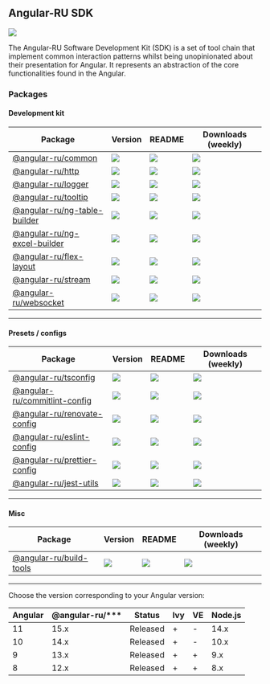 ## Angular-RU SDK

[![](https://github.com/angular-ru/angular-ru-sdk/workflows/Angular-RU%20SDK%20CI/badge.svg)](https://github.com/Angular-RU/angular-ru-sdk/actions?query=workflow%3A%22Angular-RU+SDK+CI%22)

The Angular-RU Software Development Kit (SDK) is a set of tool chain that implement common interaction patterns whilst
being unopinionated about their presentation for Angular. It represents an abstraction of the core functionalities found
in the Angular.

### Packages

#### Development kit

| **Package**                                                                            | **Version**                                                                   | **README**                                                                                 | **Downloads (weekly)**                                                                                                    |
| -------------------------------------------------------------------------------------- | ----------------------------------------------------------------------------- | ------------------------------------------------------------------------------------------ | ------------------------------------------------------------------------------------------------------------------------- |
| [@angular-ru/common](https://npmjs.com/package/@angular-ru/common)                     | ![](https://img.shields.io/npm/v/%40angular-ru%2Fcommon/latest.svg)           | [![](https://img.shields.io/badge/README--green.svg)](packages/common/README.md)           | [![](https://img.shields.io/npm/dw/@angular-ru/common)](https://npmjs.com/package/@angular-ru/common)                     |
| [@angular-ru/http](https://npmjs.com/package/@angular-ru/http)                         | ![](https://img.shields.io/npm/v/%40angular-ru%2Fhttp/latest.svg)             | [![](https://img.shields.io/badge/README--green.svg)](packages/http/README.md)             | [![](https://img.shields.io/npm/dw/@angular-ru/http)](https://npmjs.com/package/@angular-ru/http)                         |
| [@angular-ru/logger](https://npmjs.com/package/@angular-ru/logger)                     | ![](https://img.shields.io/npm/v/%40angular-ru%2Flogger/latest.svg)           | [![](https://img.shields.io/badge/README--green.svg)](packages/logger/README.md)           | [![](https://img.shields.io/npm/dw/@angular-ru/logger)](https://npmjs.com/package/@angular-ru/logger)                     |
| [@angular-ru/tooltip](https://npmjs.com/package/@angular-ru/tooltip)                   | ![](https://img.shields.io/npm/v/%40angular-ru%2Ftooltip/latest.svg)          | [![](https://img.shields.io/badge/README--green.svg)](packages/tooltip/README.md)          | [![](https://img.shields.io/npm/dw/@angular-ru/tooltip)](https://npmjs.com/package/@angular-ru/tooltip)                   |
| [@angular-ru/ng-table-builder](https://npmjs.com/package/@angular-ru/ng-table-builder) | ![](https://img.shields.io/npm/v/%40angular-ru%2Fng-table-builder/latest.svg) | [![](https://img.shields.io/badge/README--green.svg)](packages/ng-table-builder/README.md) | [![](https://img.shields.io/npm/dw/@angular-ru/ng-table-builder)](https://npmjs.com/package/@angular-ru/ng-table-builder) |
| [@angular-ru/ng-excel-builder](https://npmjs.com/package/@angular-ru/ng-excel-builder) | ![](https://img.shields.io/npm/v/%40angular-ru%2Fng-excel-builder/latest.svg) | [![](https://img.shields.io/badge/README--green.svg)](packages/ng-excel-builder/README.md) | [![](https://img.shields.io/npm/dw/@angular-ru/ng-excel-builder)](https://npmjs.com/package/@angular-ru/ng-excel-builder) |
| [@angular-ru/flex-layout](https://npmjs.com/package/@angular-ru/flex-layout)           | ![](https://img.shields.io/npm/v/%40angular-ru%2Fflex-layout/latest.svg)      | [![](https://img.shields.io/badge/README--green.svg)](packages/flex-layout/README.md)      | [![](https://img.shields.io/npm/dw/@angular-ru/flex-layout)](https://npmjs.com/package/@angular-ru/flex-layout)           |
| [@angular-ru/stream](https://npmjs.com/package/@angular-ru/stream)                     | ![](https://img.shields.io/npm/v/%40angular-ru%2Fstream/latest.svg)           | [![](https://img.shields.io/badge/README--green.svg)](packages/stream/README.md)           | [![](https://img.shields.io/npm/dw/@angular-ru/stream)](https://npmjs.com/package/@angular-ru/stream)                     |
| [@angular-ru/websocket](https://npmjs.com/package/@angular-ru/websocket)               | ![](https://img.shields.io/npm/v/%40angular-ru%2Fwebsocket/latest.svg)        | [![](https://img.shields.io/badge/README--green.svg)](packages/websocket/README.md)        | [![](https://img.shields.io/npm/dw/@angular-ru/websocket)](https://npmjs.com/package/@angular-ru/websocket)               |

---

#### Presets / configs

| **Package**                                                                              | **Version**                                                                    | **README**                                                                                  | **Downloads (weekly)**                                                                                                      |
| ---------------------------------------------------------------------------------------- | ------------------------------------------------------------------------------ | ------------------------------------------------------------------------------------------- | --------------------------------------------------------------------------------------------------------------------------- |
| [@angular-ru/tsconfig](https://npmjs.com/package/@angular-ru/tsconfig)                   | ![](https://img.shields.io/npm/v/%40angular-ru%2Ftsconfig/latest.svg)          | [![](https://img.shields.io/badge/README--green.svg)](packages/tsconfig/README.md)          | [![](https://img.shields.io/npm/dw/@angular-ru/tsconfig)](https://npmjs.com/package/@angular-ru/tsconfig)                   |
| [@angular-ru/commitlint-config](https://npmjs.com/package/@angular-ru/commitlint-config) | ![](https://img.shields.io/npm/v/%40angular-ru%2Fcommitlint-config/latest.svg) | [![](https://img.shields.io/badge/README--green.svg)](packages/commitlint-config/README.md) | [![](https://img.shields.io/npm/dw/@angular-ru/commitlint-config)](https://npmjs.com/package/@angular-ru/commitlint-config) |
| [@angular-ru/renovate-config](https://npmjs.com/package/@angular-ru/renovate-config)     | ![](https://img.shields.io/npm/v/%40angular-ru%2Frenovate-config/latest.svg)   | [![](https://img.shields.io/badge/README--green.svg)](packages/renovate-config/README.md)   | [![](https://img.shields.io/npm/dw/@angular-ru/renovate-config)](https://npmjs.com/package/@angular-ru/renovate-config)     |
| [@angular-ru/eslint-config](https://npmjs.com/package/@angular-ru/eslint-config)         | ![](https://img.shields.io/npm/v/%40angular-ru%2Feslint-config/latest.svg)     | [![](https://img.shields.io/badge/README--green.svg)](packages/eslint-config/README.md)     | [![](https://img.shields.io/npm/dw/@angular-ru/eslint-config)](https://npmjs.com/package/@angular-ru/eslint-config)         |
| [@angular-ru/prettier-config](https://npmjs.com/package/@angular-ru/prettier-config)     | ![](https://img.shields.io/npm/v/%40angular-ru%2Fprettier-config/latest.svg)   | [![](https://img.shields.io/badge/README--green.svg)](packages/prettier-config/README.md)   | [![](https://img.shields.io/npm/dw/@angular-ru/prettier-config)](https://npmjs.com/package/@angular-ru/prettier-config)     |
| [@angular-ru/jest-utils](https://npmjs.com/package/@angular-ru/jest-utils)               | ![](https://img.shields.io/npm/v/%40angular-ru%2Fjest-utils/latest.svg)        | [![](https://img.shields.io/badge/README--green.svg)](packages/jest-utils/README.md)        | [![](https://img.shields.io/npm/dw/@angular-ru/jest-utils)](https://npmjs.com/package/@angular-ru/jest-utils)               |

---

#### Misc

| **Package**                                                                  | **Version**                                                              | **README**                                                                            | **Downloads (weekly)**                                                                                          |
| ---------------------------------------------------------------------------- | ------------------------------------------------------------------------ | ------------------------------------------------------------------------------------- | --------------------------------------------------------------------------------------------------------------- |
| [@angular-ru/build-tools](https://npmjs.com/package/@angular-ru/build-tools) | ![](https://img.shields.io/npm/v/%40angular-ru%2Fbuild-tools/latest.svg) | [![](https://img.shields.io/badge/README--green.svg)](packages/build-tools/README.md) | [![](https://img.shields.io/npm/dw/@angular-ru/build-tools)](https://npmjs.com/package/@angular-ru/build-tools) |

---

Choose the version corresponding to your Angular version:

| Angular | @angular-ru/\*\*\* | Status   | Ivy | VE  | Node.js |
| ------- | ------------------ | -------- | --- | --- | ------- |
| 11      | 15.x               | Released | +   | -   | 14.x    |
| 10      | 14.x               | Released | +   | -   | 10.x    |
| 9       | 13.x               | Released | +   | +   | 9.x     |
| 8       | 12.x               | Released | +   | +   | 8.x     |

